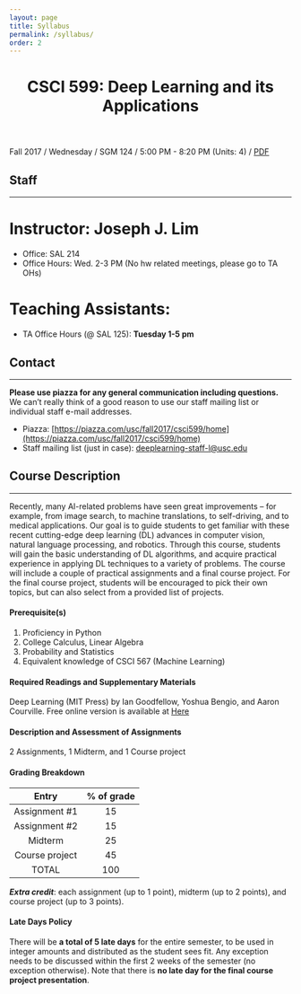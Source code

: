 ```yaml
---
layout: page
title: Syllabus
permalink: /syllabus/
order: 2
---
```


<header class="post-header">
  <h1 class="post-title">CSCI 599: Deep Learning and its Applications</h1>
</header>

Fall 2017 / Wednesday / SGM 124 / 5:00 PM - 8:20 PM (Units: 4) / [PDF](http://web-app.usc.edu/soc/syllabus/20173/30240.pdf)

## Staff
---

# Instructor: Joseph J. Lim

- Office: SAL 214
- Office Hours: Wed. 2-3 PM (No hw related meetings, please go to TA OHs)


# Teaching Assistants:
<!--
| Hexiang Hu | **Zeng Huang** | Youngwoon Lee |
|:-----:|:------:|:------:|
| **Artem Molchanov** | **Shunsuke Saito** | **Shao-Hua Sun** |
| **Te-Lin Wu** | **Sitao Xiang** | |
-->

- TA Office Hours (@ SAL 125): **Tuesday 1-5 pm**

## Contact
---
**Please use piazza for any general communication including questions.**
We can’t really think of a good reason to use our staff mailing list or individual staff e-mail addresses.

* Piazza: [https://piazza.com/usc/fall2017/csci599/home](https://piazza.com/usc/fall2017/csci599/home)
* Staff mailing list (just in case): deeplearning-staff-l@usc.edu

## Course Description
---
Recently, many AI-related problems have seen great improvements – for example, from image search, to machine translations, to self-driving, and to medical applications. Our goal is to guide students to get familiar with these recent cutting-edge deep learning (DL) advances in computer vision, natural language processing, and robotics. Through this course, students will gain the basic understanding of DL algorithms, and acquire practical experience in applying DL techniques to a variety of problems. The course will include a couple of practical assignments and a final course project. For the final course project, students will be encouraged to pick their own topics, but can also select from a  provided list of projects.

#### Prerequisite(s)
1. Proficiency in Python
2. College Calculus, Linear Algebra
3. Probability and Statistics
4. Equivalent knowledge of CSCI 567 (Machine Learning)

#### Required Readings and Supplementary Materials
Deep Learning (MIT Press) by Ian Goodfellow, Yoshua Bengio, and Aaron Courville. Free online version is available at [Here](http://www.deeplearningbook.org/)

#### Description and Assessment of Assignments
2 Assignments, 1 Midterm, and 1 Course project

#### Grading Breakdown

| Entry             | % of grade      |
|:-----------------:|:---------------:|
| Assignment #1     | 15              |
| Assignment #2     | 15              |
| Midterm           | 25              |
| Course project    | 45              |
| TOTAL             | 100             |

***Extra credit***: each assignment (up to 1 point), midterm (up to 2 points), and course project (up to 3 points).

<!--
#### Assignment Submission Policy
All assignments need to be submitted in a paper form by 5pm of the due date.
-->

#### Late Days Policy
There will be **a total of 5 late days** for the entire semester, to be used in integer amounts and distributed as the student sees fit. Any exception needs to be discussed within the first 2 weeks of the semester (no exception otherwise). Note that there is **no late day for the final course project presentation**.

